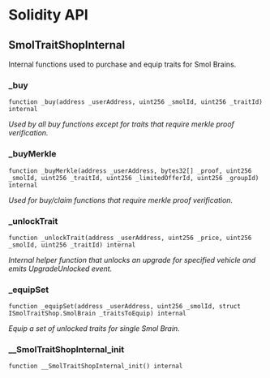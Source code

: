 # Solidity API

## SmolTraitShopInternal

Internal functions used to purchase and equip traits for Smol Brains.

### _buy

```solidity
function _buy(address _userAddress, uint256 _smolId, uint256 _traitId) internal
```

_Used by all buy functions except for traits that require merkle proof verification._

### _buyMerkle

```solidity
function _buyMerkle(address _userAddress, bytes32[] _proof, uint256 _smolId, uint256 _traitId, uint256 _limitedOfferId, uint256 _groupId) internal
```

_Used for buy/claim functions that require merkle proof verification._

### _unlockTrait

```solidity
function _unlockTrait(address _userAddress, uint256 _price, uint256 _smolId, uint256 _traitId) internal
```

_Internal helper function that unlocks an upgrade for specified vehicle and emits UpgradeUnlocked event._

### _equipSet

```solidity
function _equipSet(address _userAddress, uint256 _smolId, struct ISmolTraitShop.SmolBrain _traitsToEquip) internal
```

_Equip a set of unlocked traits for single Smol Brain._

### __SmolTraitShopInternal_init

```solidity
function __SmolTraitShopInternal_init() internal
```

